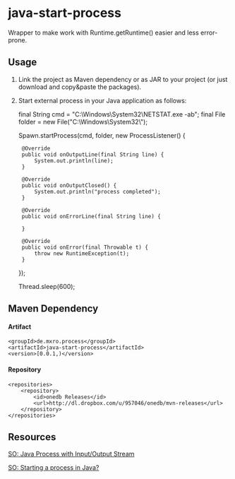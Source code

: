 java-start-process
==================

Wrapper to make work with Runtime.getRuntime() easier and less error-prone.

## Usage

1. Link the project as Maven dependency or as JAR to your project (or just download and copy&paste the packages).
2. Start external process in your Java application as follows:

    final String cmd = "C:\\Windows\\System32\\NETSTAT.exe -ab";
	final File folder = new File("C:\\Windows\\System32\\");

	Spawn.startProcess(cmd, folder, new ProcessListener() {

		@Override
		public void onOutputLine(final String line) {
			System.out.println(line);
		}

		@Override
		public void onOutputClosed() {
			System.out.println("process completed");
		}

		@Override
		public void onErrorLine(final String line) {

		}

		@Override
		public void onError(final Throwable t) {
			throw new RuntimeException(t);
		}
	});

	Thread.sleep(600);

## Maven Dependency

#### Artifact

	<groupId>de.mxro.process</groupId>
	<artifactId>java-start-process</artifactId>
	<version>[0.0.1,)</version>

#### Repository

    <repositories>
        <repository>
            <id>onedb Releases</id>
            <url>http://dl.dropbox.com/u/957046/onedb/mvn-releases</url>
        </repository>
    </repositories>

## Resources

[SO: Java Process with Input/Output Stream](http://stackoverflow.com/questions/3643939/java-process-with-input-output-stream)

[SO: Starting a process in Java?](http://stackoverflow.com/questions/3774432/starting-a-process-in-java)
